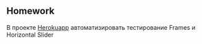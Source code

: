 ## Homework

В проекте [Herokuapp](http://the-internet.herokuapp.com/) автоматизировать тестирование Frames и Horizontal Slider

